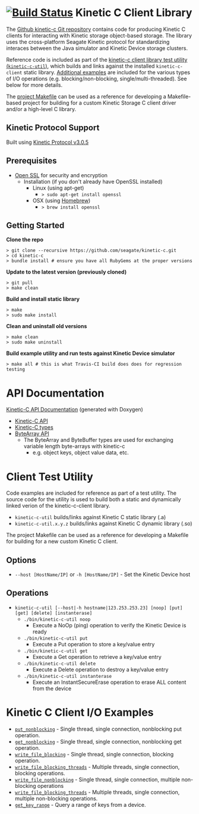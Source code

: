 [![Build Status](http://travis-ci.org/Seagate/kinetic-c.png?branch=master)](http://travis-ci.org/Seagate/kinetic-c)
Kinetic C Client Library
========================
The [Github kinetic-c Git repository](https://github.com/Seagate/kinetic-c) contains code for producing Kinetic C clients for interacting with Kinetic storage object-based storage. The library uses the cross-platform Seagate Kinetic protocol for standardizing interaces between the Java simulator and Kinetic Device storage clusters.

Reference code is included as part of the [kinetic-c client library test utility (`kinetic-c-util`)](src/utility), which builds and links against the installed `kinetic-c-client` static library. [Additional examples](src/examples) are included for the various types of I/O operations (e.g. blocking/non-blocking, single/multi-threaded). See below for more details.

The [project Makefile](Makefile) can be used as a reference for developing a Makefile-based project for building for a custom Kinetic Storage C client driver and/or a high-level C library.

Kinetic Protocol Support
------------------------
Built using [Kinetic Protocol v3.0.5](https://github.com/Seagate/kinetic-protocol/tree/3.0.5)

Prerequisites
-------------

* [Open SSL](https://www.openssl.org/) for security and encryption
    * Installation (if you don't already have OpenSSL installed)
        * Linux (using apt-get)
            * `> sudo apt-get install openssl`
        * OSX (using [Homebrew](http://brew.sh/))
            * `> brew install openssl`

Getting Started
---------------

**Clone the repo**

    > git clone --recursive https://github.com/seagate/kinetic-c.git
    > cd kinetic-c
    > bundle install # ensure you have all RubyGems at the proper versions

**Update to the latest version (previously cloned)**

    > git pull
    > make clean

**Build and install static library**

    > make
    > sudo make install

**Clean and uninstall old versions**

    > make clean
    > sudo make uninstall

**Build example utility and run tests against Kinetic Device simulator**

    > make all # this is what Travis-CI build does does for regression testing

API Documentation
=================

[Kinetic-C API Documentation](http://seagate.github.io/kinetic-c/) (generated with Doxygen)
* [Kinetic-C API](http://seagate.github.io/kinetic-c/kinetic__client_8h.html)
* [Kinetic-C types](http://seagate.github.io/kinetic-c/kinetic__types_8h.html)
* [ByteArray API](http://seagate.github.io/kinetic-c/byte__array_8h.html)
    * The ByteArray and ByteBuffer types are used for exchanging variable length byte-arrays with kinetic-c
        * e.g. object keys, object value data, etc.

Client Test Utility
===========================

Code examples are included for reference as part of a test utility. The source code for the utility is used to build both a static and dynamically linked verion of the kinetic-c-client library.

* `kinetic-c-util` builds/links against Kinetic C static library (.a)
* `kinetic-c-util.x.y.z` builds/links against Kinetic C dynamic library (.so)

The project Makefile can be used as a reference for developing a Makefile for building for a new custom Kinetic C client.

Options
-------

* `--host [HostName/IP]` or `-h [HostName/IP]` - Set the Kinetic Device host

Operations
----------

* `kinetic-c-util [--host|-h hostname|123.253.253.23] [noop] [put] [get] [delete] [instanterase]`
    * `./bin/kinetic-c-util noop`
        * Execute a NoOp (ping) operation to verify the Kinetic Device is ready
    * `./bin/kinetic-c-util put`
        * Execute a Put operation to store a key/value entry
    * `./bin/kinetic-c-util get`
        * Execute a Get operation to retrieve a key/value entry
    * `./bin/kinetic-c-util delete`
        * Execute a Delete operation to destroy a key/value entry
    * `./bin/kinetic-c-util instanterase`
        * Execute an InstantSecureErase operation to erase ALL content from the device

Kinetic C Client I/O Examples
=============================

* [`put_nonblocking`](src/examples/put_nonblocking.c) - Single thread, single connection, nonblocking put operation.
* [`get_nonblocking`](src/examples/get_nonblocking.c) - Single thread, single connection, nonblocking get operation.
* [`write_file_blocking`](src/examples/write_file_blocking.c) - Single thread, single connection, blocking operation.
* [`write_file_blocking_threads`](src/examples/write_file_blocking_threads.c) - Multiple threads, single connection, blocking operations.
* [`write_file_nonblocking`](src/examples/write_file_nonblocking.c) - Single thread, single connection, multiple non-blocking operations
* [`write_file_blocking_threads`](src/examples/write_file_blocking_threads.c) - Multiple threads, single connection, multiple non-blocking operations.
* [`get_key_range`](src/examples/get_key_range.c) - Query a range of keys from a device.
